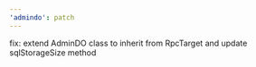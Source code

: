 ```yaml
---
'admindo': patch
---
```


fix: extend AdminDO class to inherit from RpcTarget and update sqlStorageSize method
